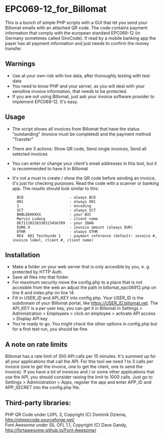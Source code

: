 # EPC069-12_for_Billomat

This is a bunch of simple PHP scripts with a GUI that let you send your Billomat emails with an attached QR code. The code contains payment information that comply with the european standard EPC069-12 (in Germany sometimes called GiroCode). If read by a mobile banking app the payer has all payment information and just needs to confirm the money transfer.

## Warnings 

* Use at your own risk with live data, after thoroughly testing with test data
* You need to know PHP and your server, as you will deal with your sensitive invoice information, that needs to be protected.
* If you are not using Billomat, just ask your invoice software provider to implement EPC069-12. It's easy.

## Usage

* The script shows all invoices from Billomat that have the status "outstanding" (invoice must be completed) and the payment method "Transfer"
* There are 3 actions: Show QR code, Send single invoices, Send all selected invoices
* You can enter or change your client's email addresses in this tool, but it is recommended to have it in Billomat
* It's not a must to create / show the QR code before sending an invoice, it's just for checking purposes. Read the code with a scanner or banking app. The results should look similar to this:
 
        BCD                     - always BCD
        001                     - always 001
        2                       - encoding 
        SCT                     - always SCT
        BHBLDEHHXXX             - your BIC  
        Marvin Ludwig           - client name
        DE71110220330123456789  - your IBAN
        EUR6.9                  - invoice amount (always EUR)
        OTHR                    - always OTHR
        RE4  KD1 Testkunde 1    - payment reference (default: invoice #, invoice label, client #, client name)

## Installation

* Make a folder on your web server that is only accesible by you, e. g. protected by HTTP Auth.
* Save all files into that folder.
* For maximum security move the config.php to a place that is not accesible from the web an adjust the path in billomat_epc06912.php on line 6 and index.php on line 14.
* Fill in USER_ID and API_KEY into config.php. Your USER_ID is the subdomain of your Billomat portal, like https://USER_ID.billomat.net. The API_KEY is a per user key, you can get it in Billomat in Settings > 
Administration > Employees > click on employee > activate API access > Display API key
* You're ready to go. You might check the other options in config.php but for a first test run, you should be fine.

## A note on rate limits

Billomat has a rate limit of 300 API calls per 15 minutes. It's summed up for all your applications that call the API. For this tool we need 1 to 3 calls per invoice (one to get the invoice, one to get the client, one to send the invoice). If you have a lot of invoices and / or some other applications that use the API, you should consider raising the limit to 1000 calls. Just go to Settings > Administration > Apps, register the app and enter APP_ID and APP_SECRET into the config.php file.

## Third-party libraries:
PHP QR Code under LGPL 3, Copyright (C) Dominik Dzienia, http://phpqrcode.sourceforge.net/  
Font Awesome under SIL OFL 1.1,  Copyright (C) Dave Gandy, http://fortawesome.github.io/Font-Awesome/
